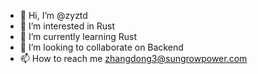 - 👋 Hi, I’m @zyztd
- 👀 I’m interested in Rust
- 🌱 I’m currently learning Rust
- 💞️ I’m looking to collaborate on Backend
- 📫 How to reach me zhangdong3@sungrowpower.com

<!---
zyztd/zyztd is a ✨ special ✨ repository because its `README.md` (this file) appears on your GitHub profile.
You can click the Preview link to take a look at your changes.
--->
